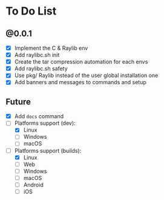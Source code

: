 # To Do List

## @0.0.1
- [x] Implement the C & Raylib env
- [x] Add raylibc.sh init
- [x] Create the tar compression automation for each envs
- [x] Add raylibc.sh safety
- [x] Use pkg/ Raylib instead of the user global installation one
- [x] Add banners and messages to commands and setup

## Future
- [x] Add `docs` command
- [ ] Platforms support (dev):
    - [x] Linux
    - [ ] Windows
    - [ ] macOS
- [ ] Platforms support (builds):
    - [x] Linux
    - [ ] Web
    - [ ] Windows
    - [ ] macOS
    - [ ] Android
    - [ ] iOS

